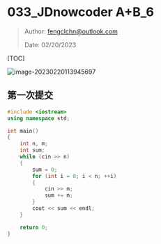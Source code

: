 # 033_JDnowcoder A+B_6

> Author: fengclchn@outlook.com
>
> Date: 02/20/2023

[TOC]

![image-20230220113945697](https://histone-obs.obs.cn-southwest-2.myhuaweicloud.com/noteImg/image-20230220113945697.png)

## 第一次提交

```c++
#include <iostream>
using namespace std;

int main()
{
    int n, m;
    int sum;
    while (cin >> n)
    {
        sum = 0;
        for (int i = 0; i < n; ++i)
        {
            cin >> m;
            sum += m;
        }
        cout << sum << endl;
    }

    return 0;
}
```

